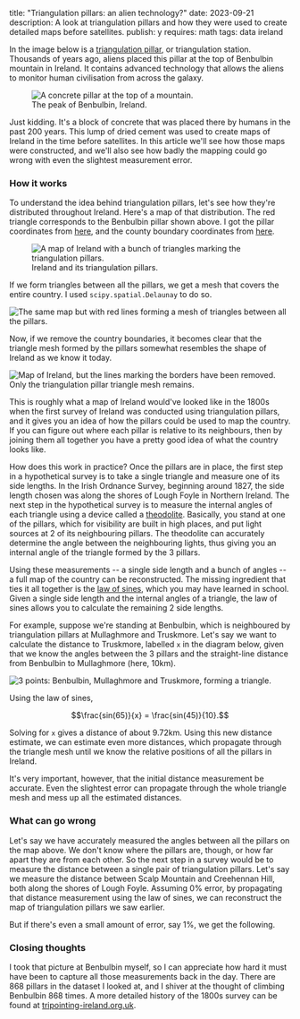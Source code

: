 title: "Triangulation pillars: an alien technology?"
date: 2023-09-21
description: A look at triangulation pillars and how they were used to create detailed maps before satellites.
publish: y
requires: math
tags: data ireland

In the image below is a [triangulation pillar](https://en.wikipedia.org/wiki/Triangulation_station), or triangulation station. Thousands of years ago, aliens placed this pillar at the top of Benbulbin mountain in Ireland. It contains advanced technology that allows the aliens to monitor human civilisation from across the galaxy.

<figure>
<img src="{{ url_for('static', filename='img/triangulation/benbulben.jpeg') }}"
     alt="A concrete pillar at the top of a mountain."
     class="centered">
<figcaption>The peak of Benbulbin, Ireland.</figcaption>
</figure>

Just kidding. It's a block of concrete that was placed there by humans in the past 200 years. This lump of dried cement was used to create maps of Ireland in the time before satellites. In this article we'll see how those maps were constructed, and we'll also see how badly the mapping could go wrong with even the slightest measurement error.

### How it works
To understand the idea behind triangulation pillars, let's see how they're distributed throughout Ireland. Here's a map of that distribution. The red triangle corresponds to the Benbulbin pillar shown above. I got the pillar coordinates from [here](http://www.trigpointing-ireland.org.uk/index.php), and the county boundary coordinates from [here](https://www.townlands.ie/page/download/).

<figure>
<img src="{{ url_for('static', filename='img/triangulation/map.jpg') }}"
     alt="A map of Ireland with a bunch of triangles marking the triangulation pillars."
     class="centered">
<figcaption>Ireland and its triangulation pillars.</figcaption>
</figure>

If we form triangles between all the pillars, we get a mesh that covers the entire country. I used `scipy.spatial.Delaunay` to do so.

<img src="{{ url_for('static', filename='img/triangulation/mesh-map.jpg') }}"
     alt="The same map but with red lines forming a mesh of triangles between all the pillars."
     class="centered">

Now, if we remove the country boundaries, it becomes clear that the triangle mesh formed by the pillars somewhat resembles the shape of Ireland as we know it today. 

<img src="{{ url_for('static', filename='img/triangulation/mesh-only-map.jpg') }}"
     alt="Map of Ireland, but the lines marking the borders have been removed. Only the triangulation pillar triangle mesh remains."
     class="centered">

This is roughly what a map of Ireland would've looked like in the 1800s when the first survey of Ireland was conducted using triangulation pillars, and it gives you an idea of how the pillars could be used to map the country. If you can figure out where each pillar is relative to its neighbours, then by joining them all together you have a pretty good idea of what the country looks like.

How does this work in practice? Once the pillars are in place, the first step in a hypothetical survey is to take a single triangle and measure one of its side lengths. In the Irish Ordnance Survey, beginning around 1827, the side length chosen was along the shores of Lough Foyle in Northern Ireland. The next step in the hypothetical survey is to measure the internal angles of each triangle using a device called a [theodolite](https://en.wikipedia.org/wiki/Theodolite). Basically, you stand at one of the pillars, which for visibility are built in high places, and put light sources at 2 of its neighbouring pillars. The theodolite can accurately determine the angle between the neighbouring lights, thus giving you an internal angle of the triangle formed by the 3 pillars.

Using these measurements -- a single side length and a bunch of angles -- a full map of the country can be reconstructed. The missing ingredient that ties it all together is the [law of sines](https://en.wikipedia.org/wiki/Law_of_sines), which you may have learned in school. Given a single side length and the internal angles of a triangle, the law of sines allows you to calculate the remaining 2 side lengths.

For example, suppose we're standing at Benbulbin, which is neighboured by triangulation pillars at Mullaghmore and Truskmore. Let's say we want to calculate the distance to Truskmore, labelled `x` in the diagram below, given that we know the angles between the 3 pillars and the straight-line distance from Benbulbin to Mullaghmore (here, 10km).

<img src="{{ url_for('static', filename='img/triangulation/law-of-sines.jpg') }}"
     alt="3 points: Benbulbin, Mullaghmore and Truskmore, forming a triangle."
     class="centered">

Using the law of sines,

```math
\frac{sin(65)}{x} = \frac{sin(45)}{10}.
```

Solving for `x` gives a distance of about 9.72km. Using this new distance estimate, we can estimate even more distances, which propagate through the triangle mesh until we know the relative positions of all the pillars in Ireland.

It's very important, however, that the initial distance measurement be accurate. Even the slightest error can propagate through the whole triangle mesh and mess up all the estimated distances.

### What can go wrong
Let's say we have accurately measured the angles between all the pillars on the map above. We don't know where the pillars are, though, or how far apart they are from each other. So the next step in a survey would be to measure the distance between a single pair of triangulation pillars. Let's say we measure the distance between Scalp Mountain and Creehennan Hill, both along the shores of Lough Foyle. Assuming 0% error, by propagating that distance measurement using the law of sines, we can reconstruct the map of triangulation pillars we saw earlier.

But if there's even a small amount of error, say 1%, we get the following.

### Closing thoughts
I took that picture at Benbulbin myself, so I can appreciate how hard it must have been to capture all those measurements back in the day. There are 868 pillars in the dataset I looked at, and I shiver at the thought of climbing Benbulbin 868 times. A more detailed history of the 1800s survey can be found at [tripointing-ireland.org.uk](http://www.trigpointing-ireland.org.uk/trigpoints.php). 
